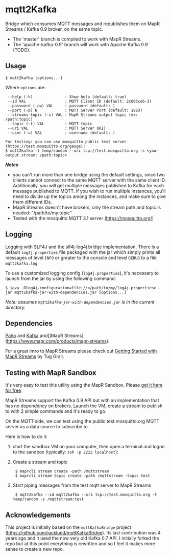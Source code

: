 # mqtt2Kafka

Bridge which consumes MQTT messages and republishes them on MapR Streams / Kafka 0.9 broker, on
the same topic.

- The 'master' branch is compiled to work with MapR Streams. 
- The 'apache-kafka-0.9' branch will work with Apache Kafka 0.9 (TODO).
 
## Usage

    $ mqtt2kafka [options...]

Where `options` are:

     --help (-h)              : Show help (default: true)
     --id VAL                 : MQTT Client ID (default: 2c605ceb-3)
     --password (-pw) VAL     : password (default: )
     --port (-p) N            : MQTT Server Port (default: 1883)
     --streams-topic (-s) VAL : MapR Streams output topic (ex: /path:topic)
     --topic (-t) VAL         : MQTT topic
     --uri VAL                : MQTT Server URI)
     --user (-u) VAL          : username (default: )

    For testing: you can use mosquitto public test server (https://test.mosquitto.org/gauge):
    $ mqtt2kafka -t temp/random --uri tcp://test.mosquitto.org -s <your output stream: /path:topic>

***Notes*** 
- you can't run more than one bridge using the default settings, since two clients cannot connect to the same MQTT server with the same client ID. Additionally, you will get multiple messages published to Kafka for each message published to MQTT. If you wish to run multiple instances, you'll need to divide up the topics among the instances, and make sure to give them different IDs.
- MapR Streams doesn't have brokers, only the stream path and topic is needed: "/path/to/my:topic"
- Tested with the mosquitto MQTT 3.1 server (https://mosquitto.org/)

## Logging
Logging with SLF4J and the slf4j-log4j bridge implementation. There is a default `log4j.properties` file packaged with the jar which simply prints all messages of level `INFO` or greater to the console and level `DEBUG` to a file `mqtt2kafka.log`. 


To use a customized logging config (`log4j.properties`), it's necessary to launch from the jar by using the following command:

    $ java -Dlog4j.configuration=file://</path/to/my/log4j.properties> -jar mqtt2kafka-jar-with-dependencies.jar [options...]
    
*Note: assumes `mqtt2kafka-jar-with-dependencies.jar` is in the current directory.*

## Dependencies
[Paho](http://www.eclipse.org/paho/) and [Kafka](http://kafka.apache.org/) and[]MapR Streams](https://www.mapr.com/products/mapr-streams).
 
For a great intro to MapR Streams please check out [Getting Started with MapR Streams](https://www.mapr.com/blog/getting-started-sample-programs-mapr-streams) by Tug Grall.

## Testing with MapR Sandbox
It's very easy to test this utility using the MapR Sandbox. Please [get it here for free](https://www.mapr.com/products/mapr-sandbox-hadoop).

MapR Streams support the Kafka 0.9 API but with an implementation that has no dependency on brokers. Launch the VM, create a stream to publish to with 2 simple commands and it's ready to go.

On the MQTT side, we can test using the public test.mosquitto.org MQTT server as a data source to subscribe to.

Here is how to do it: 
1. start the sandbox VM on your computer, then open a terminal and logon to the sandbox (typically: `ssh -p 2222 localhost`):
2. Create a stream and topic

        $ maprcli stream create -path /mqttstream
        $ maprcli stream topic create -path /mqttstream -topic test
3. Start piping messages from the test mqtt server to MapR Streams
 
        $ mqtt2kafka --id mqtt2kafka --uri tcp://test.mosquitto.org -t temp/random -s /mqttstream:test
    
    
## Acknowledgements
This project is initially based on the `mqttKafkaBridge` project (https://github.com/jacklund/mqttKafkaBridge). Its last contribution was 4 years ago and it used the now very old Kafka 0.7 API. I initially forked the repo but at this point everything is rewritten and so I feel it makes more sense to create a new repo.


